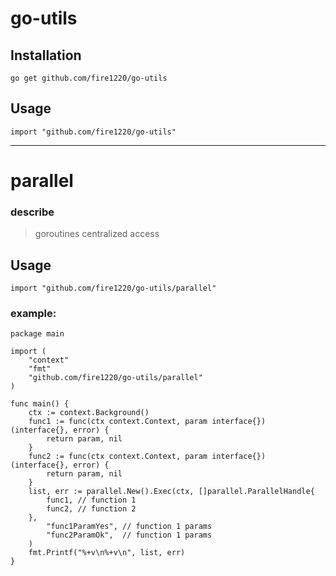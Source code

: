 # go-utils

## Installation
```shell
go get github.com/fire1220/go-utils
```
 ## Usage

```
import "github.com/fire1220/go-utils"
```

---


# parallel

### describe
> goroutines centralized access

## Usage

```
import "github.com/fire1220/go-utils/parallel"
```

### example:
```
package main

import (
	"context"
	"fmt"
	"github.com/fire1220/go-utils/parallel"
)

func main() {
	ctx := context.Background()
	func1 := func(ctx context.Context, param interface{}) (interface{}, error) {
		return param, nil
	}
	func2 := func(ctx context.Context, param interface{}) (interface{}, error) {
		return param, nil
	}
	list, err := parallel.New().Exec(ctx, []parallel.ParallelHandle{
		func1, // function 1
		func2, // function 2
	},
		"func1ParamYes", // function 1 params
		"func2ParamOk",  // function 1 params
	)
	fmt.Printf("%+v\n%+v\n", list, err)
}
```